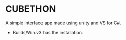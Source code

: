 # CUBETHON
A simple interface app made using unity and VS for C#.
- Builds/Win.v3 has the installation.
